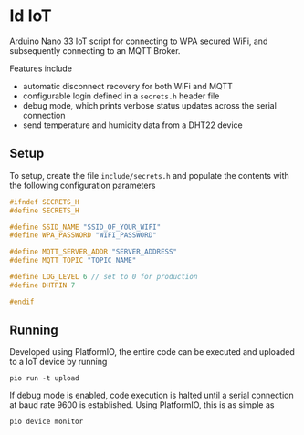 # Id IoT
Arduino Nano 33 IoT script for connecting to WPA secured WiFi, and subsequently connecting to an MQTT Broker.

Features include

- automatic disconnect recovery for both WiFi and MQTT
- configurable login defined in a `secrets.h` header file
- debug mode, which prints verbose status updates across the serial connection
- send temperature and humidity data from a DHT22 device

## Setup
To setup, create the file `include/secrets.h` and populate the contents with the following configuration parameters
```c
#ifndef SECRETS_H
#define SECRETS_H 

#define SSID_NAME "SSID_OF_YOUR_WIFI"
#define WPA_PASSWORD "WIFI_PASSWORD"

#define MQTT_SERVER_ADDR "SERVER_ADDRESS"
#define MQTT_TOPIC "TOPIC_NAME"

#define LOG_LEVEL 6	// set to 0 for production
#define DHTPIN 7

#endif
```

## Running
Developed using PlatformIO, the entire code can be executed and uploaded to a IoT device by running
```
pio run -t upload
```

If debug mode is enabled, code execution is halted until a serial connection at baud rate 9600 is established. Using PlatformIO, this is as simple as
```
pio device monitor
```

